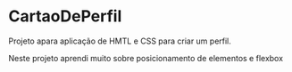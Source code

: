 # CartaoDePerfil
Projeto apara aplicação de HMTL e CSS para criar um perfil.

Neste projeto aprendi muito sobre posicionamento  de elementos e flexbox
